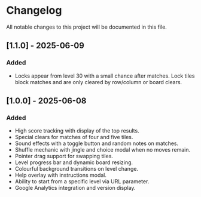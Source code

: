 # Changelog

All notable changes to this project will be documented in this file.

## [1.1.0] - 2025-06-09
### Added
- Locks appear from level 30 with a small chance after matches. Lock tiles block matches and are only cleared by row/column or board clears.

## [1.0.0] - 2025-06-08
### Added
- High score tracking with display of the top results.
- Special clears for matches of four and five tiles.
- Sound effects with a toggle button and random notes on matches.
- Shuffle mechanic with jingle and choice modal when no moves remain.
- Pointer drag support for swapping tiles.
- Level progress bar and dynamic board resizing.
- Colourful background transitions on level change.
- Help overlay with instructions modal.
- Ability to start from a specific level via URL parameter.
- Google Analytics integration and version display.
